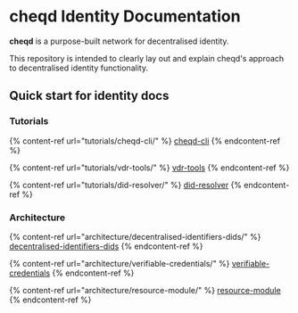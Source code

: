 # cheqd Identity Documentation

**cheqd** is a purpose-built network for decentralised identity.

This repository is intended to clearly lay out and explain cheqd's approach to decentralised identity functionality.

## Quick start for identity docs

### Tutorials

{% content-ref url="tutorials/cheqd-cli/" %}
[cheqd-cli](tutorials/cheqd-cli/)
{% endcontent-ref %}

{% content-ref url="tutorials/vdr-tools/" %}
[vdr-tools](tutorials/vdr-tools/)
{% endcontent-ref %}

{% content-ref url="tutorials/did-resolver/" %}
[did-resolver](tutorials/did-resolver/)
{% endcontent-ref %}



### Architecture

{% content-ref url="architecture/decentralised-identifiers-dids/" %}
[decentralised-identifiers-dids](architecture/decentralised-identifiers-dids/)
{% endcontent-ref %}

{% content-ref url="architecture/verifiable-credentials/" %}
[verifiable-credentials](architecture/verifiable-credentials/)
{% endcontent-ref %}

{% content-ref url="architecture/resource-module/" %}
[resource-module](architecture/resource-module/)
{% endcontent-ref %}
